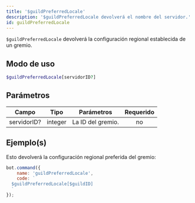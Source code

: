 ```yaml
---
title: '$guildPreferredLocale'
description: '$guildPreferredLocale devolverá el nombre del servidor.'
id: guildPreferredLocale
---
```


`$guildPreferredLocale` devolverá la configuración regional establecida de un gremio.

## Modo de uso

```php
$guildPreferredLocale[servidorID?]
```

## Parámetros

| Campo       | Tipo    | Parámetros        | Requerido |
| ----------- | ------- | ----------------- |:---------:|
| servidorID? | integer | La ID del gremio. |    no     |

## Ejemplo(s)

Esto devolverá la configuración regional preferida del gremio:

```javascript
bot.command({
    name: 'guildPreferredLocale',
    code: `
  $guildPreferredLocale[$guildID]
  `
});
```
